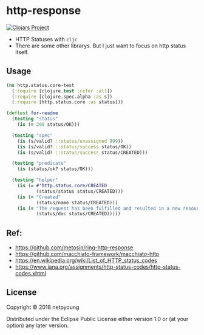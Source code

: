 # http-response

[![Clojars Project](https://img.shields.io/clojars/v/netpyoung/http.status.svg)](https://clojars.org/netpyoung/http.status)

* HTTP Statuses with `cljc`
* There are some other librarys. But I just want to focus on http status itself.

## Usage

``` clojure
(ns http.status.core-test
  (:require [clojure.test :refer :all])
  (:require [clojure.spec.alpha :as s])
  (:require [http.status.core :as status]))

(deftest for-readme
  (testing "status"
    (is (= 200 status/OK)))

  (testing "spec"
    (is (s/valid? ::status/unassigned 999))
    (is (s/valid? ::status/success status/OK))
    (is (s/valid? ::status/success status/CREATED)))

  (testing "predicate"
    (is (status/ok? status/OK)))

  (testing "helper"
    (is (= #'http.status.core/CREATED
           (status/status status/CREATED)))
    (is (= "Created"
           (status/name status/CREATED)))
    (is (= "The request has been fulfilled and resulted in a new resource being created."
           (status/doc status/CREATED)))))
```

## Ref:
* https://github.com/metosin/ring-http-response
* https://github.com/macchiato-framework/macchiato-http
* https://en.wikipedia.org/wiki/List_of_HTTP_status_codes
* https://www.iana.org/assignments/http-status-codes/http-status-codes.xhtml


## License

Copyright © 2018 netpyoung

Distributed under the Eclipse Public License either version 1.0 or (at
your option) any later version.
